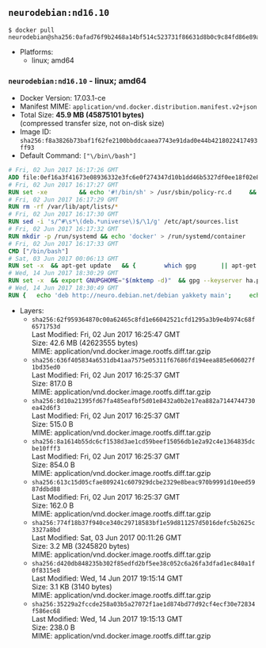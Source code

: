 ## `neurodebian:nd16.10`

```console
$ docker pull neurodebian@sha256:0afad76f9b2468a14bf514c523731f86631d8b0c9c84fd86e89a66d691bbf045
```

-	Platforms:
	-	linux; amd64

### `neurodebian:nd16.10` - linux; amd64

-	Docker Version: 17.03.1-ce
-	Manifest MIME: `application/vnd.docker.distribution.manifest.v2+json`
-	Total Size: **45.9 MB (45875101 bytes)**  
	(compressed transfer size, not on-disk size)
-	Image ID: `sha256:f8a3826b73baf1f62fe2100bbddcaaea7743e91dad0e44b4218022417493ff93`
-	Default Command: `["\/bin\/bash"]`

```dockerfile
# Fri, 02 Jun 2017 16:17:26 GMT
ADD file:0ef16a3f41673e08936332e3fc6e0f274347d10b1dd46b5327df0ee18f02e8b3 in / 
# Fri, 02 Jun 2017 16:17:27 GMT
RUN set -xe 		&& echo '#!/bin/sh' > /usr/sbin/policy-rc.d 	&& echo 'exit 101' >> /usr/sbin/policy-rc.d 	&& chmod +x /usr/sbin/policy-rc.d 		&& dpkg-divert --local --rename --add /sbin/initctl 	&& cp -a /usr/sbin/policy-rc.d /sbin/initctl 	&& sed -i 's/^exit.*/exit 0/' /sbin/initctl 		&& echo 'force-unsafe-io' > /etc/dpkg/dpkg.cfg.d/docker-apt-speedup 		&& echo 'DPkg::Post-Invoke { "rm -f /var/cache/apt/archives/*.deb /var/cache/apt/archives/partial/*.deb /var/cache/apt/*.bin || true"; };' > /etc/apt/apt.conf.d/docker-clean 	&& echo 'APT::Update::Post-Invoke { "rm -f /var/cache/apt/archives/*.deb /var/cache/apt/archives/partial/*.deb /var/cache/apt/*.bin || true"; };' >> /etc/apt/apt.conf.d/docker-clean 	&& echo 'Dir::Cache::pkgcache ""; Dir::Cache::srcpkgcache "";' >> /etc/apt/apt.conf.d/docker-clean 		&& echo 'Acquire::Languages "none";' > /etc/apt/apt.conf.d/docker-no-languages 		&& echo 'Acquire::GzipIndexes "true"; Acquire::CompressionTypes::Order:: "gz";' > /etc/apt/apt.conf.d/docker-gzip-indexes 		&& echo 'Apt::AutoRemove::SuggestsImportant "false";' > /etc/apt/apt.conf.d/docker-autoremove-suggests
# Fri, 02 Jun 2017 16:17:29 GMT
RUN rm -rf /var/lib/apt/lists/*
# Fri, 02 Jun 2017 16:17:30 GMT
RUN sed -i 's/^#\s*\(deb.*universe\)$/\1/g' /etc/apt/sources.list
# Fri, 02 Jun 2017 16:17:32 GMT
RUN mkdir -p /run/systemd && echo 'docker' > /run/systemd/container
# Fri, 02 Jun 2017 16:17:33 GMT
CMD ["/bin/bash"]
# Sat, 03 Jun 2017 00:06:13 GMT
RUN set -x 	&& apt-get update 	&& { 		which gpg 		|| apt-get install -y --no-install-recommends gnupg2 		|| apt-get install -y --no-install-recommends gnupg 	; } 	&& { 		gpg --version | grep -q '^gpg (GnuPG) 1\.' 		|| apt-get install -y --no-install-recommends dirmngr 	; } 	&& rm -rf /var/lib/apt/lists/*
# Wed, 14 Jun 2017 18:30:29 GMT
RUN set -x 	&& export GNUPGHOME="$(mktemp -d)" 	&& gpg --keyserver ha.pool.sks-keyservers.net --recv-keys DD95CC430502E37EF840ACEEA5D32F012649A5A9 	&& gpg --export DD95CC430502E37EF840ACEEA5D32F012649A5A9 > /etc/apt/trusted.gpg.d/neurodebian.gpg 	&& rm -rf "$GNUPGHOME" 	&& apt-key list | grep neurodebian
# Wed, 14 Jun 2017 18:30:49 GMT
RUN { 	echo 'deb http://neuro.debian.net/debian yakkety main'; 	echo 'deb http://neuro.debian.net/debian data main'; 	echo '#deb-src http://neuro.debian.net/debian-devel yakkety main'; } > /etc/apt/sources.list.d/neurodebian.sources.list
```

-	Layers:
	-	`sha256:62f959364870c00a62465c8fd1e66042521cfd1295a3b9e4b974c68f6571753d`  
		Last Modified: Fri, 02 Jun 2017 16:25:47 GMT  
		Size: 42.6 MB (42623555 bytes)  
		MIME: application/vnd.docker.image.rootfs.diff.tar.gzip
	-	`sha256:636f405834a6531db41aa7575e05311f67686fd194eea885e606027f1bd35ed0`  
		Last Modified: Fri, 02 Jun 2017 16:25:37 GMT  
		Size: 817.0 B  
		MIME: application/vnd.docker.image.rootfs.diff.tar.gzip
	-	`sha256:8d10a21395fd67fa485eafbf5d01e8432a0b2e17ea882a7144744730ea42d6f3`  
		Last Modified: Fri, 02 Jun 2017 16:25:37 GMT  
		Size: 515.0 B  
		MIME: application/vnd.docker.image.rootfs.diff.tar.gzip
	-	`sha256:8a1614b55dc6cf1538d3ae1cd59beef15056db1e2a92c4e1364835dcbe10fff3`  
		Last Modified: Fri, 02 Jun 2017 16:25:37 GMT  
		Size: 854.0 B  
		MIME: application/vnd.docker.image.rootfs.diff.tar.gzip
	-	`sha256:613c15d05cfae809241c607929dcbe2329e8beac970b9991d10eed5987ddbd88`  
		Last Modified: Fri, 02 Jun 2017 16:25:37 GMT  
		Size: 162.0 B  
		MIME: application/vnd.docker.image.rootfs.diff.tar.gzip
	-	`sha256:774f18b37f940ce340c29718583bf1e59d811257d5016defc5b2625c3327a8bd`  
		Last Modified: Sat, 03 Jun 2017 00:11:26 GMT  
		Size: 3.2 MB (3245820 bytes)  
		MIME: application/vnd.docker.image.rootfs.diff.tar.gzip
	-	`sha256:d420db848235b302f85edfd2bf5ee38c052c6a26fa3dfad1ec840a1f0f8315e8`  
		Last Modified: Wed, 14 Jun 2017 19:15:14 GMT  
		Size: 3.1 KB (3140 bytes)  
		MIME: application/vnd.docker.image.rootfs.diff.tar.gzip
	-	`sha256:35229a2fccde258a03b5a27072f1ae1d874bd77d92cf4ecf30e72834f586ec68`  
		Last Modified: Wed, 14 Jun 2017 19:15:13 GMT  
		Size: 238.0 B  
		MIME: application/vnd.docker.image.rootfs.diff.tar.gzip
